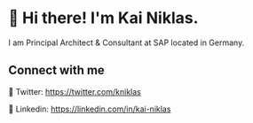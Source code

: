 # 👋 Hi there! I'm Kai Niklas.

I am Principal Architect & Consultant at SAP located in Germany.

## Connect with me

💬 Twitter: https://twitter.com/kniklas

💬 Linkedin: https://linkedin.com/in/kai-niklas

<!--
**kainiklas/kainiklas** is a ✨ _special_ ✨ repository because its `README.md` (this file) appears on your GitHub profile.

Here are some ideas to get you started:

- 🔭 I’m currently working on ...
- 🌱 I’m currently learning ...
- 👯 I’m looking to collaborate on ...
- 🤔 I’m looking for help with ...
- 💬 Ask me about ...
- 📫 How to reach me: ...
- 😄 Pronouns: ...
- ⚡ Fun fact: ...
-->
